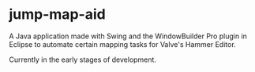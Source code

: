 jump-map-aid
============
A Java application made with Swing and the WindowBuilder Pro plugin in Eclipse to automate certain mapping tasks for Valve's Hammer Editor.


Currently in the early stages of development.